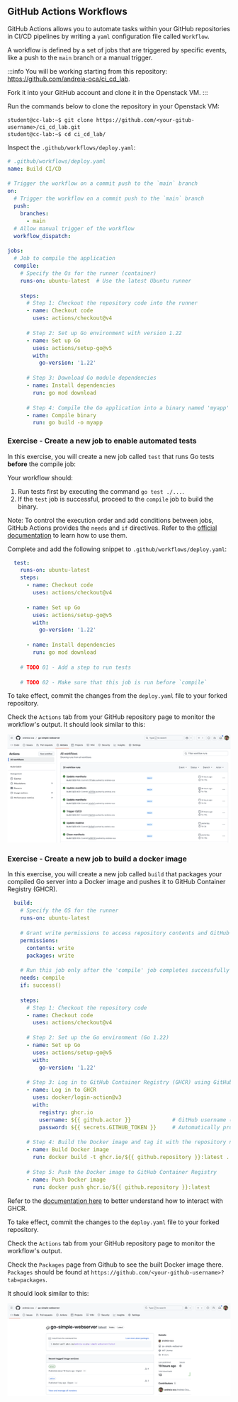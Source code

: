 ## GitHub Actions Workflows

GitHub Actions allows you to automate tasks within your GitHub repositories in CI/CD pipelines by writing a `yaml` configuration file called `Workflow`.

A workflow is defined by a set of jobs that are triggered by specific events, like a push to the `main` branch or a manual trigger.

:::info
You will be working starting from this repository: https://github.com/andreia-oca/ci_cd_lab.

Fork it into your GitHub account and clone it in the Openstack VM.
:::

Run the commands below to clone the repository in your Openstack VM:

```shell-session
student@cc-lab:~$ git clone https://github.com/<your-gitub-username>/ci_cd_lab.git
student@cc-lab:~$ cd ci_cd_lab/
```

Inspect the `.github/workflows/deploy.yaml`:

```yaml
# .github/workflows/deploy.yaml
name: Build CI/CD

# Trigger the workflow on a commit push to the `main` branch
on:
  # Trigger the workflow on a commit push to the `main` branch
  push:
    branches:
      - main
  # Allow manual trigger of the workflow
  workflow_dispatch:

jobs:
  # Job to compile the application
  compile:
    # Specify the Os for the runner (container)
    runs-on: ubuntu-latest  # Use the latest Ubuntu runner

    steps:
      # Step 1: Checkout the repository code into the runner
      - name: Checkout code
        uses: actions/checkout@v4

      # Step 2: Set up Go environment with version 1.22
      - name: Set up Go
        uses: actions/setup-go@v5
        with:
          go-version: '1.22'

      # Step 3: Download Go module dependencies
      - name: Install dependencies
        run: go mod download

      # Step 4: Compile the Go application into a binary named 'myapp'
      - name: Compile binary
        run: go build -o myapp
```

### Exercise - Create a new job to enable automated tests

In this exercise, you will create a new job called `test` that runs Go tests **before** the compile job:

Your workflow should:

1. Run tests first by executing the command `go test ./...`.
2. If the `test` job is successful, proceed to the `compile` job to build the binary.

Note: To control the execution order and add conditions between jobs, GitHub Actions provides the `needs` and `if` directives.
Refer to the [official documentation](https://docs.github.com/en/actions/writing-workflows/choosing-what-your-workflow-does/using-jobs-in-a-workflow) to learn how to use them.

Complete and add the following snippet to `.github/workflows/deploy.yaml`:

```yaml
  test:
    runs-on: ubuntu-latest
    steps:
      - name: Checkout code
        uses: actions/checkout@v4

      - name: Set up Go
        uses: actions/setup-go@v5
        with:
          go-version: '1.22'

      - name: Install dependencies
        run: go mod download

    # TODO 01 - Add a step to run tests

    # TODO 02 - Make sure that this job is run before `compile`
```

To take effect, commit the changes from the `deploy.yaml` file to your forked repository.

Check the `Actions` tab from your GitHub repository page to monitor the workflow's output. It should look similar to this:

![gh_actions_page](./gh_actions_page.png)


### Exercise - Create a new job to build a docker image

In this exercise, you will create a new job called `build` that packages your compiled Go server into a Docker image and pushes it to GitHub Container Registry (GHCR).

```yaml
  build:
    # Specify the OS for the runner
    runs-on: ubuntu-latest

    # Grant write permissions to access repository contents and GitHub Container Registry
    permissions:
      contents: write
      packages: write

    # Run this job only after the 'compile' job completes successfully
    needs: compile
    if: success()

    steps:
      # Step 1: Checkout the repository code
      - name: Checkout code
        uses: actions/checkout@v4

      # Step 2: Set up the Go environment (Go 1.22)
      - name: Set up Go
        uses: actions/setup-go@v5
        with:
          go-version: '1.22'

      # Step 3: Log in to GitHub Container Registry (GHCR) using GitHub Actions token
      - name: Log in to GHCR
        uses: docker/login-action@v3
        with:
          registry: ghcr.io
          username: ${{ github.actor }}             # GitHub username (actor triggering the workflow)
          password: ${{ secrets.GITHUB_TOKEN }}     # Automatically provided GitHub token

      # Step 4: Build the Docker image and tag it with the repository name and 'latest'
      - name: Build Docker image
        run: docker build -t ghcr.io/${{ github.repository }}:latest .

      # Step 5: Push the Docker image to GitHub Container Registry
      - name: Push Docker image
        run: docker push ghcr.io/${{ github.repository }}:latest
```

Refer to the [documentation here](https://docs.github.com/en/packages/working-with-a-github-packages-registry/working-with-the-container-registry) to better understand how to interact with GHCR.

To take effect, commit the changes to the `deploy.yaml` file to your forked repository.

Check the `Actions` tab from your GitHub repository page to monitor the workflow's output.

Check the `Packages` page from Github to see the built Docker image there. `Packages` should be found at `https://github.com/<your-github-username>?tab=packages`.

It should look similar to this:

![gh_pacakges_page](./gh_packages_page.png)
